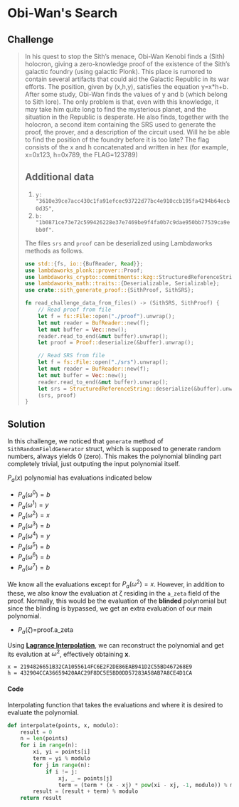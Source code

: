 # Obi-Wan's Search

## Challenge

> In his quest to stop the Sith’s menace, Obi-Wan Kenobi finds a (Sith) holocron, giving a zero-knowledge proof of the existence of the Sith’s galactic foundry (using galactic Plonk). This place is rumored to contain several artifacts that could aid the Galactic Republic in its war efforts. The position, given by (x,h,y), satisfies the equation y=x*h+b. After some study, Obi-Wan finds the values of y and b (which belong to Sith lore). The only problem is that, even with this knowledge, it may take him quite long to find the mysterious planet, and the situation in the Republic is desperate. He also finds, together with the holocron, a second item containing the SRS used to generate the proof, the prover, and a description of the circuit used. Will he be able to find the position of the foundry before it is too late? The flag consists of the x and h concatenated and written in hex (for example, x=0x123, h=0x789, the FLAG=123789)
>
> ## Additional data
>
> 1. `y: "3610e39ce7acc430c1fa91efcec93722d77bc4e910ccb195fa4294b64ecb0d35"`,
> 2. `b: "1b0871ce73e72c599426228e37e7469be9f4fa0b7c9dae950bb77539ca9ebb0f"`.
>
> The files `srs` and `proof` can be deserialized using Lambdaworks methods as follows.
>
> ```rust
> use std::{fs, io::{BufReader, Read}};
> use lambdaworks_plonk::prover::Proof;
> use lambdaworks_crypto::commitments::kzg::StructuredReferenceString;
> use lambdaworks_math::traits::{Deserializable, Serializable};
> use crate::sith_generate_proof::{SithProof, SithSRS};
> 
> fn read_challenge_data_from_files() -> (SithSRS, SithProof) {
>     // Read proof from file
>     let f = fs::File::open("./proof").unwrap();
>     let mut reader = BufReader::new(f);
>     let mut buffer = Vec::new();
>     reader.read_to_end(&mut buffer).unwrap();
>     let proof = Proof::deserialize(&buffer).unwrap();
> 
>     // Read SRS from file
>     let f = fs::File::open("./srs").unwrap();
>     let mut reader = BufReader::new(f);
>     let mut buffer = Vec::new();
>     reader.read_to_end(&mut buffer).unwrap();
>     let srs = StructuredReferenceString::deserialize(&buffer).unwrap();
>     (srs, proof)
> }
> ```

## Solution

In this challenge, we noticed that `generate` method of `SithRandomFieldGenerator` struct, which is supposed to generate random numbers, always yields 0 (zero). This makes the polynomial blinding part completely trivial, just outputing the input polynomial itself.

$P_a(x)$ polynomial has evaluations indicated below

- $P_a(ω^0)=b$
- $P_a(ω^1)=y$
- $P_a(ω^2)=x$
- $P_a(ω^3)=b$
- $P_a(ω^4)=y$
- $P_a(ω^5)=b$
- $P_a(ω^6)=b$
- $P_a(ω^7)=b$

We know all the evaluations except for $P_a(ω^2)=x$. However, in addition to these, we also know the evaluation at ζ residing in the `a_zeta` field of the proof. Normally, this would be the evaluation of the **blinded** polynomial but since the blinding is bypassed, we get an extra evaluation of our main polynomial.

- $P_a(ζ)=$proof.a_zeta

Using [**Lagrance Interpolation**](https://en.wikipedia.org/wiki/Lagrange_polynomial), we can reconstruct the polynomial and get its evalution at $ω^2$, effectively obtaining **x**.

```
x = 2194826651B32CA1055614FC6E2F2DE86EAB941D2C55BD467268E9
h = 432904CCA36659420AAC29F8DC5E5BD0DD57283A58AB7A8CE4D1CA
```

#### Code

Interpolating function that takes the evaluations and where it is desired to evaluate the polynomial.

```python
def interpolate(points, x, modulo):
    result = 0
    n = len(points)
    for i in range(n):
        xi, yi = points[i]
        term = yi % modulo
        for j in range(n):
            if i != j:
                xj, _ = points[j]
                term = (term * (x - xj) * pow(xi - xj, -1, modulo)) % modulo
        result = (result + term) % modulo
    return result
```

